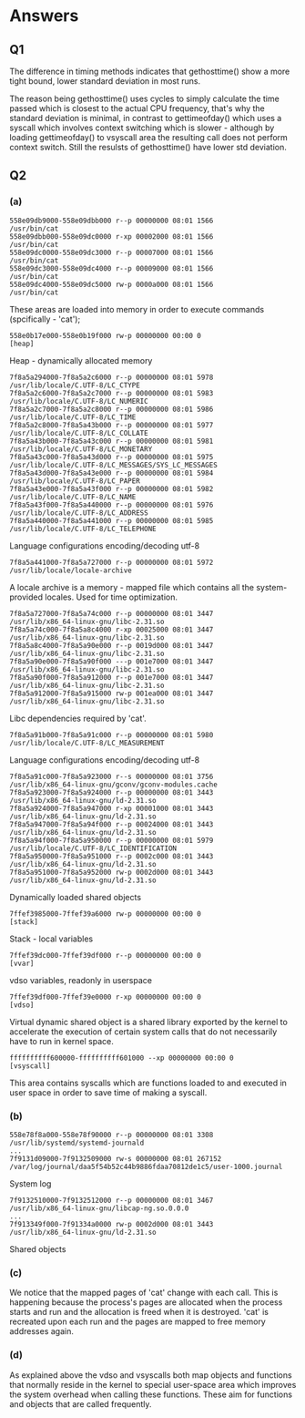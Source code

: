 # Answers

## Q1

The difference in timing methods indicates that gethosttime() show
a more tight bound, lower standard deviation in most runs.

The reason being gethosttime() uses cycles to simply calculate the
time passed which is closest to the actual CPU frequency, that's why
the standard deviation is minimal, in contrast to gettimeofday() which
uses a syscall which involves context switching which is slower - although
by loading gettimeofday() to vsyscall area the resulting call does not perform
context switch. Still the resulsts of gethosttime() have lower std deviation.

## Q2

### (a)

```
558e09db9000-558e09dbb000 r--p 00000000 08:01 1566                       /usr/bin/cat
558e09dbb000-558e09dc0000 r-xp 00002000 08:01 1566                       /usr/bin/cat
558e09dc0000-558e09dc3000 r--p 00007000 08:01 1566                       /usr/bin/cat
558e09dc3000-558e09dc4000 r--p 00009000 08:01 1566                       /usr/bin/cat
558e09dc4000-558e09dc5000 rw-p 0000a000 08:01 1566                       /usr/bin/cat
```
These areas are loaded into memory in order to execute commands (spcifically - 'cat');
```
558e0b17e000-558e0b19f000 rw-p 00000000 00:00 0                          [heap]
```
Heap - dynamically allocated memory
```
7f8a5a294000-7f8a5a2c6000 r--p 00000000 08:01 5978                       /usr/lib/locale/C.UTF-8/LC_CTYPE
7f8a5a2c6000-7f8a5a2c7000 r--p 00000000 08:01 5983                       /usr/lib/locale/C.UTF-8/LC_NUMERIC
7f8a5a2c7000-7f8a5a2c8000 r--p 00000000 08:01 5986                       /usr/lib/locale/C.UTF-8/LC_TIME
7f8a5a2c8000-7f8a5a43b000 r--p 00000000 08:01 5977                       /usr/lib/locale/C.UTF-8/LC_COLLATE
7f8a5a43b000-7f8a5a43c000 r--p 00000000 08:01 5981                       /usr/lib/locale/C.UTF-8/LC_MONETARY
7f8a5a43c000-7f8a5a43d000 r--p 00000000 08:01 5975                       /usr/lib/locale/C.UTF-8/LC_MESSAGES/SYS_LC_MESSAGES
7f8a5a43d000-7f8a5a43e000 r--p 00000000 08:01 5984                       /usr/lib/locale/C.UTF-8/LC_PAPER
7f8a5a43e000-7f8a5a43f000 r--p 00000000 08:01 5982                       /usr/lib/locale/C.UTF-8/LC_NAME
7f8a5a43f000-7f8a5a440000 r--p 00000000 08:01 5976                       /usr/lib/locale/C.UTF-8/LC_ADDRESS
7f8a5a440000-7f8a5a441000 r--p 00000000 08:01 5985                       /usr/lib/locale/C.UTF-8/LC_TELEPHONE
```
Language configurations encoding/decoding utf-8
```
7f8a5a441000-7f8a5a727000 r--p 00000000 08:01 5972                       /usr/lib/locale/locale-archive
```
A locale archive is a memory - mapped file which contains all the system-provided locales.
Used for time optimization.
```
7f8a5a727000-7f8a5a74c000 r--p 00000000 08:01 3447                       /usr/lib/x86_64-linux-gnu/libc-2.31.so
7f8a5a74c000-7f8a5a8c4000 r-xp 00025000 08:01 3447                       /usr/lib/x86_64-linux-gnu/libc-2.31.so
7f8a5a8c4000-7f8a5a90e000 r--p 0019d000 08:01 3447                       /usr/lib/x86_64-linux-gnu/libc-2.31.so
7f8a5a90e000-7f8a5a90f000 ---p 001e7000 08:01 3447                       /usr/lib/x86_64-linux-gnu/libc-2.31.so
7f8a5a90f000-7f8a5a912000 r--p 001e7000 08:01 3447                       /usr/lib/x86_64-linux-gnu/libc-2.31.so
7f8a5a912000-7f8a5a915000 rw-p 001ea000 08:01 3447                       /usr/lib/x86_64-linux-gnu/libc-2.31.so
```
Libc dependencies required by 'cat'.
```
7f8a5a91b000-7f8a5a91c000 r--p 00000000 08:01 5980                       /usr/lib/locale/C.UTF-8/LC_MEASUREMENT
```
Language configurations encoding/decoding utf-8
```
7f8a5a91c000-7f8a5a923000 r--s 00000000 08:01 3756                       /usr/lib/x86_64-linux-gnu/gconv/gconv-modules.cache
7f8a5a923000-7f8a5a924000 r--p 00000000 08:01 3443                       /usr/lib/x86_64-linux-gnu/ld-2.31.so
7f8a5a924000-7f8a5a947000 r-xp 00001000 08:01 3443                       /usr/lib/x86_64-linux-gnu/ld-2.31.so
7f8a5a947000-7f8a5a94f000 r--p 00024000 08:01 3443                       /usr/lib/x86_64-linux-gnu/ld-2.31.so
7f8a5a94f000-7f8a5a950000 r--p 00000000 08:01 5979                       /usr/lib/locale/C.UTF-8/LC_IDENTIFICATION
7f8a5a950000-7f8a5a951000 r--p 0002c000 08:01 3443                       /usr/lib/x86_64-linux-gnu/ld-2.31.so
7f8a5a951000-7f8a5a952000 rw-p 0002d000 08:01 3443                       /usr/lib/x86_64-linux-gnu/ld-2.31.so
```
Dynamically loaded shared objects
```
7ffef3985000-7ffef39a6000 rw-p 00000000 00:00 0                          [stack]
```
Stack - local variables
```
7ffef39dc000-7ffef39df000 r--p 00000000 00:00 0                          [vvar]
```
vdso variables, readonly in userspace
```
7ffef39df000-7ffef39e0000 r-xp 00000000 00:00 0                          [vdso]
```
Virtual dynamic shared object is a shared library exported by the kernel to accelerate the execution of certain system calls that do not necessarily have to run in kernel space.
```
ffffffffff600000-ffffffffff601000 --xp 00000000 00:00 0                  [vsyscall]
```
This area contains syscalls which are functions loaded to and executed in user space
in order to save time of making a syscall.

### (b)
```
558e78f8a000-558e78f90000 r--p 00000000 08:01 3308                       /usr/lib/systemd/systemd-journald
...
7f9131d09000-7f9132509000 rw-s 00000000 08:01 267152                     /var/log/journal/daa5f54b52c44b9886fdaa70812de1c5/user-1000.journal
```
System log
```
7f9132510000-7f9132512000 r--p 00000000 08:01 3467                       /usr/lib/x86_64-linux-gnu/libcap-ng.so.0.0.0
...
7f913349f000-7f91334a0000 rw-p 0002d000 08:01 3443                       /usr/lib/x86_64-linux-gnu/ld-2.31.so
```
Shared objects

### (c)

We notice that the mapped pages of 'cat' change with each call. 
This is happening because the process's pages are allocated when the process starts and run
and the allocation is freed when it is destroyed. 'cat' is recreated upon each run and the pages are mapped to free memory addresses again.

### (d)

As explained above the vdso and vsyscalls both map objects and functions that normally reside in the kernel to special user-space area which improves the system overhead when
calling these functions. These aim for functions and objects that are called frequently.